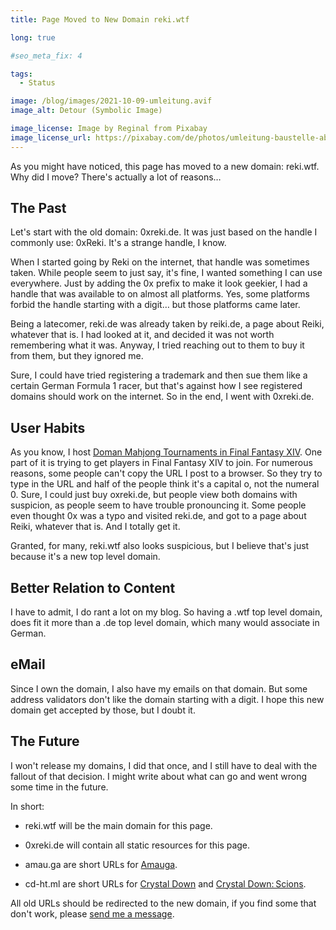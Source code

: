 ```yaml
---
title: Page Moved to New Domain reki.wtf

long: true

#seo_meta_fix: 4

tags:
  - Status

image: /blog/images/2021-10-09-umleitung.avif
image_alt: Detour (Symbolic Image)

image_license: Image by Reginal from Pixabay
image_license_url: https://pixabay.com/de/photos/umleitung-baustelle-absperrung-3823502/
---
```

As you might have noticed, this page has moved to a new domain: reki.wtf.
Why did I move?
There's actually a lot of reasons…

## The Past

Let's start with the old domain: 0xreki.de.
It was just based on the handle I commonly use: 0xReki.
It's a strange handle, I know.

When I started going by Reki on the internet, that handle was sometimes taken.
While people seem to just say, it's fine, I wanted something I can use everywhere.
Just by adding the 0x prefix to make it look geekier, I had a handle that was available to on almost all platforms.
Yes, some platforms forbid the handle starting with a digit… but those platforms came later.

Being a latecomer, reki.de was already taken by reiki.de, a page about Reiki, whatever that is.
I had looked at it, and decided it was not worth remembering what it was.
Anyway, I tried reaching out to them to buy it from them, but they ignored me.

Sure, I could have tried registering a trademark and then sue them like a certain German Formula 1 racer, but that's against how I see registered domains should work on the internet.
So in the end, I went with 0xreki.de.

## User Habits

As you know, I host [Doman Mahjong Tournaments in Final Fantasy XIV](/doman/).
One part of it is trying to get players in Final Fantasy XIV to join.
For numerous reasons, some people can't copy the URL I post to a browser.
So they try to type in the URL and half of the people think it's a capital o, not the numeral 0.
Sure, I could just buy oxreki.de, but people view both domains with suspicion, as people seem to have trouble pronouncing it.
Some people even thought 0x was a typo and visited reki.de, and got to a page about Reiki, whatever that is.
And I totally get it.

Granted, for many, reki.wtf also looks suspicious, but I believe that's just because it's a new top level domain.

## Better Relation to Content

I have to admit, I do rant a lot on my blog.
So having a .wtf top level domain, does fit it more than a .de top level domain, which many would associate in German.

## eMail

Since I own the domain, I also have my emails on that domain.
But some address validators don't like the domain starting with a digit.
I hope this new domain get accepted by those, but I doubt it.

## The Future

I won't release my domains, I did that once, and I still have to deal with the fallout of that decision.
I might write about what can go and went wrong some time in the future.

In short:

- reki.wtf will be the main domain for this page.

- 0xreki.de will contain all static resources for this page.

- amau.ga are short URLs for [Amauga](/amauga/).

- cd-ht.ml are short URLs for [Crystal Down](/crystaldown/) and [Crystal Down: Scions](/scions/).

All old URLs should be redirected to the new domain, if you find some that don't work, please [send me a message](/contact/).
